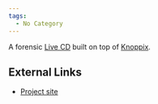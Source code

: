 ```yaml
---
tags:
  - No Category
---
```

A forensic [Live CD](live_cd.md) built on top of
[Knoppix](knoppix.md).

## External Links

- [Project site](http://www.plainsight.info/)